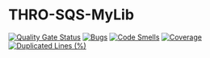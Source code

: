 # THRO-SQS-MyLib
[![Quality Gate Status](https://sonarcloud.io/api/project_badges/measure?project=CP-THRO_THRO-SQS-MyLib&metric=alert_status)](https://sonarcloud.io/summary/new_code?id=CP-THRO_THRO-SQS-MyLib)
[![Bugs](https://sonarcloud.io/api/project_badges/measure?project=CP-THRO_THRO-SQS-MyLib&metric=bugs)](https://sonarcloud.io/summary/new_code?id=CP-THRO_THRO-SQS-MyLib)
[![Code Smells](https://sonarcloud.io/api/project_badges/measure?project=CP-THRO_THRO-SQS-MyLib&metric=code_smells)](https://sonarcloud.io/summary/new_code?id=CP-THRO_THRO-SQS-MyLib)
[![Coverage](https://sonarcloud.io/api/project_badges/measure?project=CP-THRO_THRO-SQS-MyLib&metric=coverage)](https://sonarcloud.io/summary/new_code?id=CP-THRO_THRO-SQS-MyLib)
[![Duplicated Lines (%)](https://sonarcloud.io/api/project_badges/measure?project=CP-THRO_THRO-SQS-MyLib&metric=duplicated_lines_density)](https://sonarcloud.io/summary/new_code?id=CP-THRO_THRO-SQS-MyLib)
